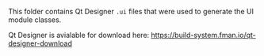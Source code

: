 This folder contains Qt Designer `.ui` files that were used to generate the UI module classes.

Qt Designer is avialable for download here: https://build-system.fman.io/qt-designer-download 